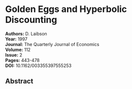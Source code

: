 # Golden Eggs and Hyperbolic Discounting

**Authors:** D. Laibson  
**Year:** 1997  
**Journal:** The Quarterly Journal of Economics  
**Volume:** 112  
**Issue:** 2  
**Pages:** 443-478  
**DOI:** 10.1162/003355397555253  

## Abstract


